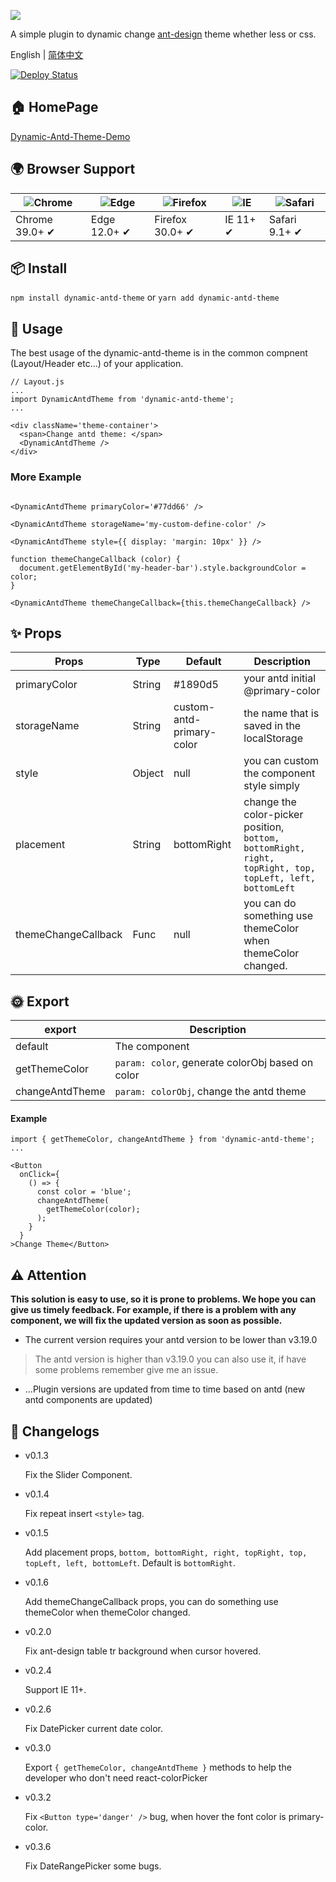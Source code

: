 ![](https://user-gold-cdn.xitu.io/2019/9/26/16d6cd324609f27e?w=1920&h=1080&f=png&s=79201)

A simple plugin to dynamic change [ant-design](https://ant.design) theme whether less or css. 

English | [简体中文](./README_zh_CN.md)

[![Deploy Status](https://circleci.com/gh/zeit/now-desktop.svg?style=shield)](https://dynamic-antd-theme.luffyzh.now.sh/)
## 🏠 HomePage
[Dynamic-Antd-Theme-Demo](https://dynamic-antd-theme.luffyzh.now.sh/)

## 🌍 Browser Support

| ![Chrome](https://raw.github.com/alrra/browser-logos/master/src/chrome/chrome_48x48.png) | ![Edge](https://raw.github.com/alrra/browser-logos/master/src/edge/edge_48x48.png) | ![Firefox](https://raw.github.com/alrra/browser-logos/master/src/firefox/firefox_48x48.png) | ![IE](https://raw.github.com/alrra/browser-logos/master/src/archive/internet-explorer_9-11/internet-explorer_9-11_48x48.png) | ![Safari](https://raw.github.com/alrra/browser-logos/master/src/safari/safari_48x48.png) |
| --- | --- | --- | --- | --- |
| Chrome 39.0+ ✔ | Edge 12.0+ ✔ | Firefox 30.0+ ✔ | IE 11+ ✔ | Safari 9.1+ ✔ |

## 📦 Install

`npm install dynamic-antd-theme` or `yarn add dynamic-antd-theme`


## 🔨 Usage

The best usage of the dynamic-antd-theme is in the common compnent (Layout/Header etc...) of your application.

```
// Layout.js
...
import DynamicAntdTheme from 'dynamic-antd-theme';
...

<div className='theme-container'>
  <span>Change antd theme: </span>
  <DynamicAntdTheme />
</div>

```
### More Example

```

<DynamicAntdTheme primaryColor='#77dd66' />

<DynamicAntdTheme storageName='my-custom-define-color' />

<DynamicAntdTheme style={{ display: 'margin: 10px' }} />

function themeChangeCallback (color) {
  document.getElementById('my-header-bar').style.backgroundColor = color;
}

<DynamicAntdTheme themeChangeCallback={this.themeChangeCallback} />

```

## ✨ Props

| Props       | Type   | Default                  | Description         |
| ---------- | ------ | --------------------- | ------------ |
| primaryColor   | String | #1890d5 |  your antd initial @primary-color      |
| storageName   | String |   custom-antd-primary-color  | the name that is saved in the localStorage    |
| style   | Object |  null  | you can custom the component style simply  |
| placement   | String | bottomRight |  change the color-picker position, `bottom, bottomRight, right, topRight, top, topLeft, left, bottomLeft`|
| themeChangeCallback   | Func | null | you can do something use themeColor when themeColor changed. |

## 🌞 Export
| export       | Description         |
| ---------- | ------------ |
| default  | The <DynamicAntdTheme /> component   |
| getThemeColor   | `param: color`, generate colorObj based on color  |
| changeAntdTheme   | `param: colorObj`, change the antd theme |

#### Example
```
import { getThemeColor, changeAntdTheme } from 'dynamic-antd-theme';
...

<Button
  onClick={
    () => {
      const color = 'blue';
      changeAntdTheme(
        getThemeColor(color);
      );
    }
  }
>Change Theme</Button>
```

## ⚠️ Attention

**This solution is easy to use, so it is prone to problems. We hope you can give us timely feedback. For example, if there is a problem with any component, we will fix the updated version as soon as possible.**

 - The current version requires your antd version to be lower than v3.19.0
   
> The antd version is higher than v3.19.0 you can also use it, if have some problems remember give me an issue. 

 - ...Plugin versions are updated from time to time based on antd (new antd components are updated)

## 🔗 Changelogs

 - v0.1.3
    
    Fix the Slider Component.
 
 - v0.1.4
    
    Fix repeat insert `<style>` tag.
  
 - v0.1.5
  
    Add placement props, `bottom, bottomRight, right, topRight, top, topLeft, left, bottomLeft`. Default is `bottomRight`.
  
 - v0.1.6
  
    Add themeChangeCallback props, you can do something use themeColor when themeColor changed.
  
 - v0.2.0

    Fix ant-design table tr background when cursor hovered.
  
 - v0.2.4

    Support IE 11+.
  
 - v0.2.6
  
    Fix DatePicker current date color.

 - v0.3.0
  
    Export `{ getThemeColor, changeAntdTheme }` methods to help the developer who don't need react-colorPicker
  
 - v0.3.2
  
    Fix `<Button type='danger' />` bug, when hover the font color is primary-color.
  
 - v0.3.6

    Fix DateRangePicker some bugs.

